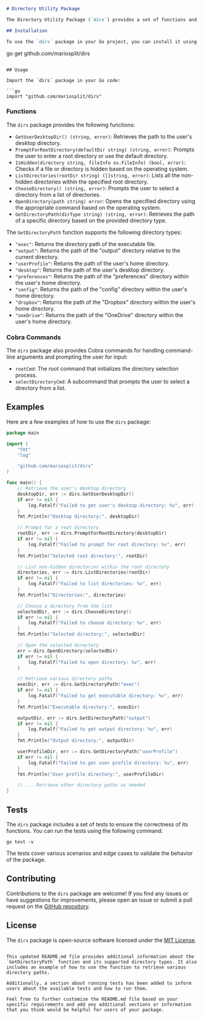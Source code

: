 ```markdown
# Directory Utility Package

The Directory Utility Package (`dirs`) provides a set of functions and commands for working with directories in Go. It allows you to retrieve various directory paths, prompt for a root directory, list non-hidden directories, choose a directory from a list, and open a directory using the appropriate system command.

## Installation

To use the `dirs` package in your Go project, you can install it using the following command:

```
go get github.com/mariosplit/dirs
```

## Usage

Import the `dirs` package in your Go code:

```go
import "github.com/mariosplit/dirs"
```

### Functions

The `dirs` package provides the following functions:

- `GetUserDesktopDir() (string, error)`: Retrieves the path to the user's desktop directory.
- `PromptForRootDirectory(defaultDir string) (string, error)`: Prompts the user to enter a root directory or use the default directory.
- `IsHidden(directory string, fileInfo os.FileInfo) (bool, error)`: Checks if a file or directory is hidden based on the operating system.
- `ListDirectories(rootDir string) ([]string, error)`: Lists all the non-hidden directories within the specified root directory.
- `ChooseDirectory() (string, error)`: Prompts the user to select a directory from a list of directories.
- `OpenDirectory(path string) error`: Opens the specified directory using the appropriate command based on the operating system.
- `GetDirectoryPath(dirType string) (string, error)`: Retrieves the path of a specific directory based on the provided directory type.

The `GetDirectoryPath` function supports the following directory types:
- `"exec"`: Returns the directory path of the executable file.
- `"output"`: Returns the path of the "output" directory relative to the current directory.
- `"userProfile"`: Returns the path of the user's home directory.
- `"desktop"`: Returns the path of the user's desktop directory.
- `"preferences"`: Returns the path of the "preferences" directory within the user's home directory.
- `"config"`: Returns the path of the "config" directory within the user's home directory.
- `"dropbox"`: Returns the path of the "Dropbox" directory within the user's home directory.
- `"oneDrive"`: Returns the path of the "OneDrive" directory within the user's home directory.

### Cobra Commands

The `dirs` package also provides Cobra commands for handling command-line arguments and prompting the user for input:

- `rootCmd`: The root command that initializes the directory selection process.
- `selectDirectoryCmd`: A subcommand that prompts the user to select a directory from a list.

## Examples

Here are a few examples of how to use the `dirs` package:

```go
package main

import (
    "fmt"
    "log"

    "github.com/mariosplit/dirs"
)

func main() {
    // Retrieve the user's desktop directory
    desktopDir, err := dirs.GetUserDesktopDir()
    if err != nil {
        log.Fatalf("Failed to get user's desktop directory: %v", err)
    }
    fmt.Println("Desktop directory:", desktopDir)

    // Prompt for a root directory
    rootDir, err := dirs.PromptForRootDirectory(desktopDir)
    if err != nil {
        log.Fatalf("Failed to prompt for root directory: %v", err)
    }
    fmt.Println("Selected root directory:", rootDir)

    // List non-hidden directories within the root directory
    directories, err := dirs.ListDirectories(rootDir)
    if err != nil {
        log.Fatalf("Failed to list directories: %v", err)
    }
    fmt.Println("Directories:", directories)

    // Choose a directory from the list
    selectedDir, err := dirs.ChooseDirectory()
    if err != nil {
        log.Fatalf("Failed to choose directory: %v", err)
    }
    fmt.Println("Selected directory:", selectedDir)

    // Open the selected directory
    err = dirs.OpenDirectory(selectedDir)
    if err != nil {
        log.Fatalf("Failed to open directory: %v", err)
    }

    // Retrieve various directory paths
    execDir, err := dirs.GetDirectoryPath("exec")
    if err != nil {
        log.Fatalf("Failed to get executable directory: %v", err)
    }
    fmt.Println("Executable directory:", execDir)

    outputDir, err := dirs.GetDirectoryPath("output")
    if err != nil {
        log.Fatalf("Failed to get output directory: %v", err)
    }
    fmt.Println("Output directory:", outputDir)

    userProfileDir, err := dirs.GetDirectoryPath("userProfile")
    if err != nil {
        log.Fatalf("Failed to get user profile directory: %v", err)
    }
    fmt.Println("User profile directory:", userProfileDir)

    // ... Retrieve other directory paths as needed
}
```

## Tests

The `dirs` package includes a set of tests to ensure the correctness of its functions. You can run the tests using the following command:

```
go test -v
```

The tests cover various scenarios and edge cases to validate the behavior of the package.

## Contributing

Contributions to the `dirs` package are welcome! If you find any issues or have suggestions for improvements, please open an issue or submit a pull request on the [GitHub repository](https://github.com/mariosplit/dirs).

## License

The `dirs` package is open-source software licensed under the [MIT License](https://opensource.org/licenses/MIT).
```

This updated README.md file provides additional information about the `GetDirectoryPath` function and its supported directory types. It also includes an example of how to use the function to retrieve various directory paths.

Additionally, a section about running tests has been added to inform users about the available tests and how to run them.

Feel free to further customize the README.md file based on your specific requirements and add any additional sections or information that you think would be helpful for users of your package.
